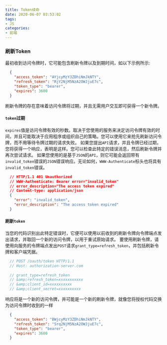 ```yaml
---
title: Token续命
date: 2020-06-07 03:53:02
tags:
- JS
categories:
- 前端
---
```


### 刷新Token
最初收到访问令牌时，它可能包含刷新令牌以及到期时间，如以下示例所示:
```json
  {
    "access_token": "AYjcyMzY3ZDhiNmJkNTY",
    "refresh_token": "RjY2NjM5NzA2OWJjuE7c",
    "token_type": "bearer",
    "expires": 3600
  }
```
刷新令牌的存在意味着访问令牌将过期，并且无需用户交互即可获得一个新令牌。

<!-- more -->

#### `token`过期
`expires`值是访问令牌有效的秒数。取决于您使用的服务来决定访问令牌有效的时间，并且可能取决于应用程序或组织自己的策略。您可以使用它来抢先刷新访问令牌，而不用等待令牌过期的请求失败。
如果您提出`API`请求，并且令牌已经过期，您将获得一个响应，表明是这样。您可以检查此特定的错误消息，然后刷新令牌并再次尝试请求。
如果您使用的是基于`JSON`的`API`，则它可能会返回带有`invalid_token`错误的`JSON`错误响应。无论如何，`WWW-Authenticate`标头也将具有`invalid_token`错误。
```json
  // HTTP/1.1 401 Unauthorized
  // WWW-Authenticate: Bearer error="invalid_token"
  // error_description="The access token expired"
  // Content-type: application/json
  {
    "error": "invalid_token",
    "error_description": "The access token expired"
  }
```

#### 刷新`token`
当您的代码识别出此特定错误时，它便可以使用以前收到的刷新令牌向令牌端点发出请求，并取回一个新的访问令牌，以用于重试原始请求。
要使用刷新令牌，请使用向服务的令牌端点发出`POST`请求`grant_type=refresh_token`，并包括刷新令牌和客户端凭据。
```js
  // POST /oauth/token HTTP/1.1
  // Host: authorization-server.com
  
  // grant_type=refresh_token
  // &amp;refresh_token=xxxxxxxxxxx
  // &amp;client_id=xxxxxxxxxx
  // &amp;client_secret=xxxxxxxxxx
```
响应将是一个新的访问令牌，并可能是一个新的刷新令牌，就像您将授权代码交换为访问令牌时收到的一样
```json
  {
    "access_token": "BWjcyMzY3ZDhiNmJkNTY",
    "refresh_token": "Srq2NjM5NzA2OWJjuE7c",
    "token_type": "bearer",
    "expires": 3600
  }
```